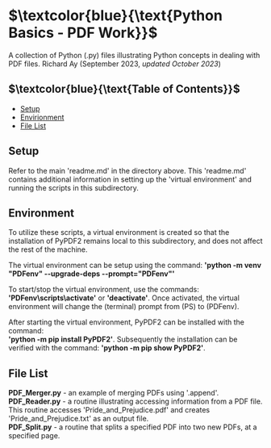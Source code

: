 # $`\textcolor{blue}{\text{Python Basics - PDF Work}}`$
A collection of Python (.py) files illustrating  Python concepts in dealing 
with PDF files.
Richard Ay (September 2023, *updated October 2023*)

## $`\textcolor{blue}{\text{Table of Contents}}`$  
* [Setup](#setup)
* [Envirionment](#environment)
* [File List](#file-list)



## Setup
Refer to the main 'readme.md' in the directory above.  This 'readme.md' contains additional
information in setting up the 'virtual environment' and running the scripts in this
subdirectory. 

## Environment
To utilize these scripts, a virtual environment is created so that the installation of PyPDF2 remains
local to this subdirectory, and does not affect the rest of the machine.

The virtual environment can be setup using the command: 
**'python -m venv "PDFenv" --upgrade-deps --prompt="PDFenv"'**

To start/stop the virtual environment, use the commands: **'PDFenv\scripts\activate'** or **'deactivate'**. Once
activated, the virtual environment will change the (terminal) prompt from (PS) to (PDFenv).

After starting the virtual environment, PyPDF2 can be installed with the command:  
**'python -m pip install PyPDF2'**.  Subsequently the installation can be verified with the command: 
**'python -m pip show PyPDF2'**.

## File List
**PDF_Merger.py** - an example of merging PDFs using '.append'.
**PDF_Reader.py** - a routine illustrating accessing information from a PDF file.  This routine accesses
'Pride_and_Prejudice.pdf' and creates 'Pride_and_Prejudice.txt' as an output file.  
**PDF_Split.py** - a routine that splits a specified PDF into two new PDFs, at a specified page.

